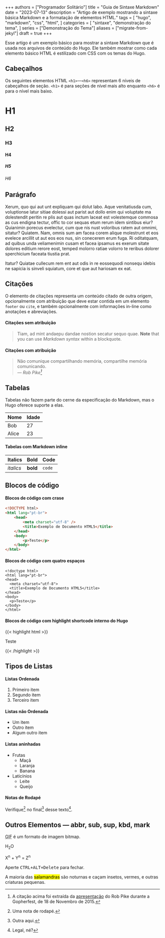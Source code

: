 +++
authors = ["Programador Solitário"]
title = "Guia de Sintaxe Markdown"
date = "2023-07-13"
description = "Artigo de exemplo mostrando a sintaxe básica Markdown e a formatação de elementos HTML."
tags = [
    "hugo",
    "markdown",
    "css",
    "html",
]
categories = [
    "sintaxe",
    "demonstração do tema",
]
series = ["Demonstração do Tema"]
aliases = ["migrate-from-jekyl"]
draft = true
+++

Esse artigo é um exemplo básico para mostrar a sintaxe Markdown que é usada nos arquivos de conteúdo do Hugo. Ele também mostrar como cada elemento básico HTML é estilizado com CSS com os temas do Hugo.

<!--more-->

## Cabeçalhos

Os seguintes elementos HTML `<h1>`—`<h6>` representam 6 níveis de cabeçalhos de seção. `<h1>` é para seções de nível mais alto enquanto `<h6>` é para o nível mais baixo.

# H1

## H2

### H3

#### H4

##### H5

###### H6

## Parágrafo

Xerum, quo qui aut unt expliquam qui dolut labo. Aque venitatiusda cum, voluptionse latur sitiae dolessi aut parist aut dollo enim qui voluptate ma dolestendit peritin re plis aut quas inctum laceat est volestemque commosa as cus endigna tectur, offic to cor sequas etum rerum idem sintibus eiur? Quianimin porecus evelectur, cum que nis nust voloribus ratem aut omnimi, sitatur? Quiatem. Nam, omnis sum am facea corem alique molestrunt et eos evelece arcillit ut aut eos eos nus, sin conecerem erum fuga. Ri oditatquam, ad quibus unda veliamenimin cusam et facea ipsamus es exerum sitate dolores editium rerore eost, temped molorro ratiae volorro te reribus dolorer sperchicium faceata tiustia prat.

Itatur? Quiatae cullecum rem ent aut odis in re eossequodi nonsequ idebis ne sapicia is sinveli squiatum, core et que aut hariosam ex eat.

## Citações

O elemento de citações representa um conteúdo citado de outra origem, opcionalmente com atribuição que deve estar contida em um elemento `footer` ou `cite`, e também opcionalmente com informações in-line como anotações e abreviações.

#### Citações sem atribuição

> Tiam, ad mint andaepu dandae nostion secatur sequo quae.
> **Note** that you can use _Markdown syntax_ within a blockquote.

#### Citações com atribuição

> Não comunique compartilhando memória, compartilhe memória comunicando.<br>
> — <cite>Rob Pike[^1]</cite>

## Tabelas

Tabelas não fazem parte do cerne da especificação do Markdown, mas o Hugo oferece suporte a elas.

| Nome  | Idade |
| ----- | ----- |
| Bob   | 27    |
| Alice | 23    |

#### Tabelas com Markdown inline

| Italics   | Bold     | Code   |
| --------- | -------- | ------ |
| _italics_ | **bold** | `code` |

## Blocos de código

#### Blocos de código com crase

```html
<!DOCTYPE html>
<html lang="pt-br">
    <head>
        <meta charset="utf-8" />
        <title>Exemplo de Documento HTML5</title>
    </head>
    <body>
        <p>Teste</p>
    </body>
</html>
```

#### Blocos de código com quatro espaços

    <!doctype html>
    <html lang="pt-br">
    <head>
      <meta charset="utf-8">
      <title>Exemplo de Documento HTML5</title>
    </head>
    <body>
      <p>Teste</p>
    </body>
    </html>

#### Blocos de código com highlight shortcode interno do Hugo

{{< highlight html >}}

<!doctype html>
<html lang="pt-br">
<head>
  <meta charset="utf-8">
  <title>Exemplo de Documento HTML5</title>
</head>
<body>
  <p>Teste</p>
</body>
</html>
{{< /highlight >}}

## Tipos de Listas

#### Listas Ordenada

1. Primeiro item
2. Segundo item
3. Terceiro item

#### Listas não Ordenada

-   Um item
-   Outro item
-   Algum outro item

#### Listas aninhadas

-   Frutas
    -   Maçã
    -   Laranja
    -   Banana
-   Laticínios
    -   Leite
    -   Queijo

#### Notas de Rodapé

Verifique[^2] no final[^3] desse texto[^4].

## Outros Elementos — abbr, sub, sup, kbd, mark

<abbr title="Graphics Interchange Format">GIF</abbr> é um formato de imagem bitmap.

H<sub>2</sub>O

X<sup>n</sup> + Y<sup>n</sup> = Z<sup>n</sup>

Aperte <kbd><kbd>CTRL</kbd>+<kbd>ALT</kbd>+<kbd>Delete</kbd></kbd> para fechar.

A maioria das <mark>salamandras</mark> são noturnas e caçam insetos, vermes, e outras criaturas pequenas.

[^1]: A citação acima foi extraída da [apresentação](https://www.youtube.com/watch?v=PAAkCSZUG1c) do Rob Pike durante a Gopherfest, de 18 de Novembro de 2015.
[^2]: Uma nota de rodapé.
[^3]: Outra aqui.
[^4]: Legal, né?
